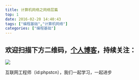 ```yaml
---
title: 计算机网络之网络层篇
top: 1
date: 2016-02-20 14:40:43
tags: ["编程基础","计算机网络"]
categories: ["编程基础"]
---
```


## 欢迎扫描下方二维码，[个人博客](https://www.phpst.cn)，持续关注：

![](https://ww1.sinaimg.cn/large/a616b9a4gy1g4xzv954a4j20760763yo.jpg)

互联网工程师（id:phpstcn），我们一起学习，一起进步
